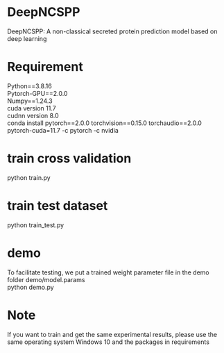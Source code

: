 # DeepNCSPP
DeepNCSPP: A non-classical secreted protein prediction model based on deep learning

# Requirement
Python==3.8.16<br>
Pytorch-GPU==2.0.0<br>
Numpy==1.24.3<br>
cuda version 11.7<br>
cudnn version 8.0<br>
conda install pytorch==2.0.0 torchvision==0.15.0 torchaudio==2.0.0 pytorch-cuda=11.7 -c pytorch -c nvidia

# train cross validation 
python train.py

# train test dataset
python train_test.py

# demo
To facilitate testing, we put a trained weight parameter file in the demo folder demo/model.params<br>
python demo.py

# Note
If you want to train and get the same experimental results, please use the same operating system Windows 10 and the packages in requirements


